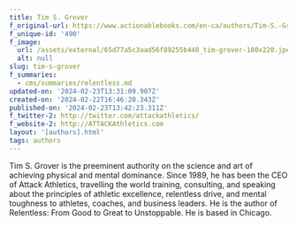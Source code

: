 ```yaml
---
title: Tim S. Grover
f_original-url: https://www.actionablebooks.com/en-ca/authors/Tim-S.-Grover/
f_unique-id: '490'
f_image:
  url: /assets/external/65d77a5c3aad56f89255b448_tim-grover-180x220.jpeg
  alt: null
slug: tim-s-grover
f_summaries:
  - cms/summaries/relentless.md
updated-on: '2024-02-23T13:31:09.907Z'
created-on: '2024-02-22T16:46:20.343Z'
published-on: '2024-02-23T13:42:23.311Z'
f_twitter-2: http://twitter.com/attackathletics/
f_website-2: http://ATTACKAthletics.com
layout: '[authors].html'
tags: authors
---
```


Tim S. Grover is the preeminent authority on the science and art of achieving physical and mental dominance. Since 1989, he has been the CEO of Attack Athletics, travelling the world training, consulting, and speaking about the principles of athletic excellence, relentless drive, and mental toughness to athletes, coaches, and business leaders. He is the author of Relentless: From Good to Great to Unstoppable. He is based in Chicago.
